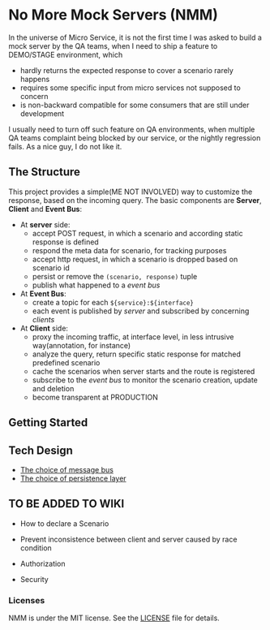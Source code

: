 # No More Mock Servers (NMM)

In the universe of Micro Service, it is not the first time I was asked to build a mock server by the QA teams, when I need to ship a feature to DEMO/STAGE environment, which
 - hardly returns the expected response to cover a scenario rarely happens
 - requires some specific input from micro services not supposed to concern
 - is non-backward compatible for some consumers that are still under development

I usually need to turn off such feature on QA environments, when multiple QA teams complaint being blocked by our service, or the nightly regression fails. As a nice guy, I do not like it.

## The Structure

This project provides a simple(ME NOT INVOLVED) way to customize the response, based on the incoming query. The basic components are **Server**, **Client** and **Event Bus**:

- At **server** side:
  - accept POST request, in which a scenario and according static response is defined
  - respond the meta data for scenario, for tracking purposes
  - accept http request, in which a scenario is dropped based on scenario id
  - persist or remove the `(scenario, response)` tuple
  - publish what happened to a *event bus*
- At **Event Bus**:
  - create a topic for each `${service}:${interface}`
  - each event is published by *server* and subscribed by concerning *clients*
- At **Client** side:
  - proxy the incoming traffic, at interface level, in less intrusive way(annotation, for instance)
  - analyze the query, return specific static response for matched predefined scenario
  - cache the scenarios when server starts and the route is registered
  - subscribe to the *event bus* to monitor the scenario creation, update and deletion
  - become transparent at PRODUCTION

## Getting Started

## Tech Design

- [The choice of message bus](https://github.com/EdisonRen/nmm/wiki/Choice-of-Message-Bus)
- [The choice of persistence layer](https://github.com/EdisonRen/nmm/wiki/Choice-of-Persistence-Layer)

## TO BE ADDED TO WIKI

- How to declare a Scenario

- Prevent inconsistence between client and server caused by race condition

- Authorization

- Security

### Licenses

NMM is under the MIT license. See the [LICENSE](LICENSE) file for details.
